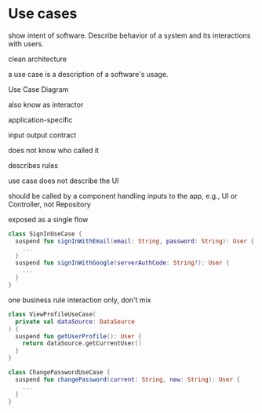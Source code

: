 # Use cases

show intent of software. Describe behavior of a system and its interactions with
users.

clean architecture

a use case is a description of a software's usage.

Use Case Diagram

also know as interactor

application-specific

input output contract

does not know who called it

describes rules

use case does not describe the UI

should be called by a component handling inputs to the app, e.g., UI or Controller,
not Repository

exposed as a single flow

```kotlin
class SignInUseCase {
  suspend fun signInWithEmail(email: String, password: String): User {
    ...
  }
  suspend fun signInWithGoogle(serverAuthCode: String?): User {
    ...
  }
}

```

one business rule interaction only, don't mix

```kotlin
class ViewProfileUseCase(
  private val dataSource: DataSource
) {
  suspend fun getUserProfile(): User {
    return dataSource.getCurrentUser()
  }
}

class ChangePasswordUseCase {
  suspend fun changePassword(current: String, new: String): User {
    ...
  }
}
```


